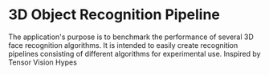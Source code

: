 # 3D Object Recognition Pipeline

The application's purpose is to benchmark the performance of several 3D face recognition 
algorithms. It is intended to easily create recognition pipelines consisting of different 
algorithms for experimental use. Inspired by Tensor Vision Hypes
